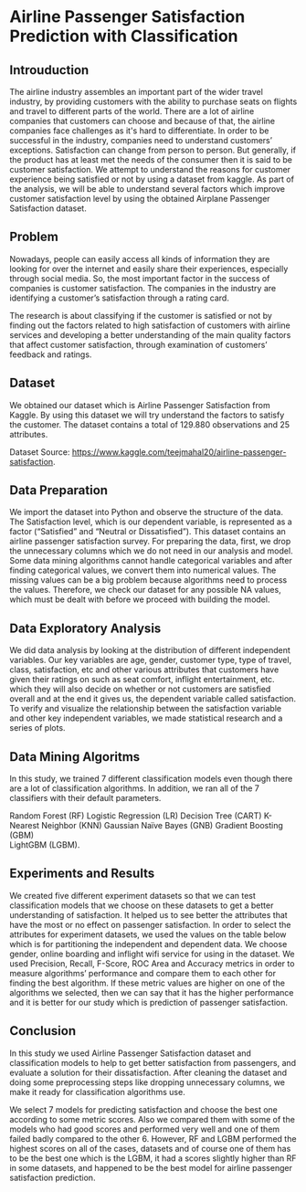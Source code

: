 # Airline Passenger Satisfaction Prediction with Classification

## Introuduction

The airline industry assembles an important part of the wider travel industry, by providing customers with the ability to purchase seats on flights and travel to different parts of the world.  There are a lot of airline companies that customers can choose and because of that, the airline companies face challenges as it's hard to differentiate. In order to be successful in the industry, companies need to understand customers’ exceptions. Satisfaction can change from person to person. But generally, if the product has at least met the needs of the consumer then it is said to be customer satisfaction. We attempt to understand the reasons for customer experience being satisfied or not by using a dataset from kaggle. As part of the analysis, we will be able to understand several factors which improve customer satisfaction level by using the obtained Airplane Passenger Satisfaction dataset.

## Problem 

Nowadays, people can easily access all kinds of information they are looking for over the internet and easily share their experiences, especially through social media. So, the most important factor in the success of companies is customer satisfaction. The companies in the industry are identifying a customer’s satisfaction through a rating card.

The research is about classifying if the customer is satisfied or not by finding out the factors related to high satisfaction of customers with airline services and developing a better understanding of the main quality factors that affect customer satisfaction, through examination of customers’ feedback and ratings.

## Dataset

We obtained our dataset which is Airline Passenger Satisfaction from Kaggle. By using this dataset we will try understand the factors to satisfy the customer. The dataset contains a total of 129.880 observations and 25 attributes. 

Dataset Source: https://www.kaggle.com/teejmahal20/airline-passenger-satisfaction. 

## Data Preparation

We import the dataset into Python and observe the structure of the data. The Satisfaction level, which is our dependent variable, is represented as a factor (“Satisfied” and “Neutral or Dissatisfied”). This dataset contains an airline passenger satisfaction survey. For preparing the data, first, we drop the unnecessary columns which we do not need in our analysis and model. Some data mining algorithms cannot handle categorical variables and after finding categorical values, we convert them into numerical values. The missing values can be a big problem because algorithms need to process the values. Therefore, we check our dataset for any possible NA values, which must be dealt with before we proceed with building the model.

## Data Exploratory Analysis

We did data analysis by looking at the distribution of different independent variables. Our
key variables are age, gender, customer type, type of travel, class, satisfaction, etc and other
various attributes that customers have given their ratings on such as seat comfort, inflight
entertainment, etc. which they will also decide on whether or not customers are satisfied overall
and at the end it gives us, the dependent variable called satisfaction. To verify and visualize the
relationship between the satisfaction variable and other key independent variables, we made
statistical research and a series of plots.


## Data Mining Algoritms

In this study, we trained 7 different classification models even though there are a lot of
classification algorithms.  In addition, we ran all of the 7 classifiers with their default parameters.

Random Forest (RF)
Logistic Regression (LR)
Decision Tree (CART)
K-Nearest Neighbor (KNN)
Gaussian Naïve
Bayes (GNB)
Gradient Boosting (GBM)  
LightGBM (LGBM).

## Experiments and Results

We created five different experiment datasets so that we can test classification models that we
choose on these datasets to get a better understanding of satisfaction. It helped us to see better the
attributes that have the most or no effect on passenger satisfaction. In order to select the
attributes for experiment datasets, we used the values on the table below which is for partitioning
the independent and dependent data. We choose gender, online boarding and inflight wifi service for using
in the dataset. We used Precision, Recall, F-Score, ROC Area and Accuracy metrics in order to measure
algorithms’ performance and compare them to each other for finding the best algorithm. If these
metric values are higher on one of the algorithms we selected, then we can say that it has the
higher performance and it is better for our study which is prediction of passenger satisfaction.


## Conclusion

In this study we used Airline Passenger Satisfaction dataset and classification models to help to
get better satisfaction from passengers, and evaluate a solution for their dissatisfaction. After
cleaning the dataset and doing some preprocessing steps like dropping unnecessary columns, we
make it ready for classification algorithms use.

We select 7 models for predicting satisfaction and choose the best one according to some metric scores. Also we compared them with some of the models who had good scores and performed very well and one of them failed badly compared to the other 6. However, RF and LGBM performed the highest scores on all of the cases, datasets and of course one of them has to be the best one which is the LGBM, it had a scores slightly higher than RF in some datasets, and happened to be the best model for airline passenger satisfaction prediction.

